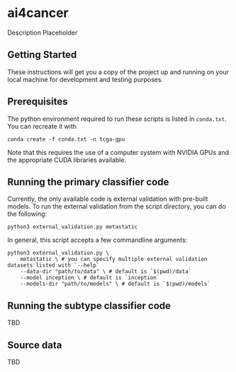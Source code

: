 # ai4cancer

Description Placeholder

## Getting Started
These instructions will get you a copy of the project up and running on your
local machine for development and testing purposes. 

## Prerequisites

The python environment required to run these scripts is listed in `conda.txt`.
You can recreate it with
```
conda create -f conda.txt -n tcga-gpu
```

Note that this requires the use of a computer system with NVIDIA GPUs and the
appropriate CUDA libraries available.

## Running the primary classifier code

Currently, the only available code is external validation with pre-built
models.  To run the external validation from the script directory, you can do
the following:
```
python3 external_validation.py metastatic
```
In general, this script accepts a few commandline arguments:
```
python3 external_validation.py \
    metastatic \ # you can specify multiple external validation datasets listed with `--help`
    --data-dir "path/to/data" \ # default is `$(pwd)/data`
    --model inception \ # default is `inception`
    --models-dir "path/to/models" \ # default is `$(pwd)/models`
```

## Running the subtype classifier code

TBD

## Source data

TBD
